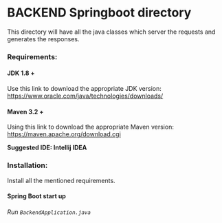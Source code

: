 # BACKEND Springboot directory

This directory will have all the java classes which server the requests and generates the responses.

### Requirements:

#### JDK 1.8 +
Use this link to download the appropriate JDK version: https://www.oracle.com/java/technologies/downloads/

#### Maven 3.2 +
Using this link to download the appropriate Maven version: https://maven.apache.org/download.cgi

**Suggested IDE: Intellij IDEA**

### Installation:
Install all the mentioned requirements.

#### Spring Boot start up

###### Run `BackendApplication.java` 
